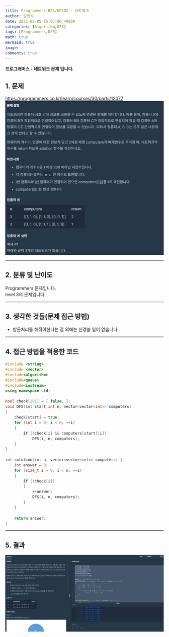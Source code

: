 ```yaml
---
title: Programmers_BFS/DFS02 - 네트워크
author: 강민석
date: 2021-02-05 15:03:00 +0800
categories: [Algorithm,DFS]
tags: [Programmers,DFS]
math: true
mermaid: true
image: 
comments: true
---
```


**프로그래머스 - 네트워크 문제 입니다.**

## 1. 문제
<https://programmers.co.kr/learn/courses/30/parts/12077>
![](/assets/img/sample/Programmers/BDFS02/Problem.JPG)  



-----  

## 2. 분류 및 난이도

Programmers 문제입니다.  
level 3의 문제입니다.  

-----  

## 3. 생각한 것들(문제 접근 방법)

- 방문처리를 해줘야한다는 점 외에는 신경쓸 일이 없습니다.

-----  

## 4. 접근 방법을 적용한 코드

```c++
#include <string>
#include <vector>
#include<algorithm>
#include<queue>
#include<iostream>
using namespace std;

bool check[201] = { false, };
void DFS(int start,int n, vector<vector<int>> computers)
{
    check[start] = true;
    for (int i = 0; i < n; ++i)
    {
        if (!check[i] && computers[start][i])
            DFS(i, n, computers);
    }
}

int solution(int n, vector<vector<int>> computers) {
    int answer = 0;
    for (size_t i = 0; i < n; ++i)
    {
        if (!check[i])
        {
            ++answer;
            DFS(i, n, computers);
        }
    }

    return answer;
}

```
-----

## 5. 결과

![](/assets/img/sample/Programmers/BDFS02/result.JPG)  













 
